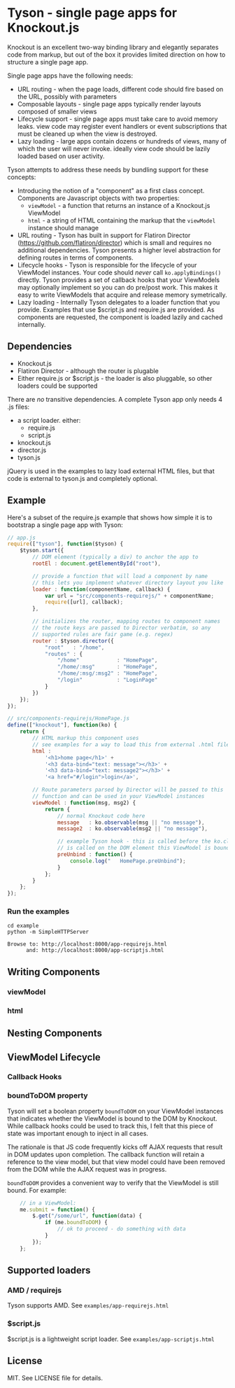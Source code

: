 
# Tyson - single page apps for Knockout.js

Knockout is an excellent two-way binding library and elegantly separates code from markup,
but out of the box it provides limited direction on how to structure a single page app.

Single page apps have the following needs:

* URL routing - when the page loads, different code should fire based on the URL, possibly with parameters
* Composable layouts - single page apps typically render layouts composed of smaller views
* Lifecycle support - single page apps must take care to avoid memory leaks.  view code may register event handlers or
  event subscriptions that must be cleaned up when the view is destroyed.
* Lazy loading - large apps contain dozens or hundreds of views, many of which the user will never invoke.  ideally view
  code should be lazily loaded based on user activity.

Tyson attempts to address these needs by bundling support for these concepts:

* Introducing the notion of a "component" as a first class concept.  Components are Javascript objects with two properties:
  * `viewModel` - a function that returns an instance of a Knockout.js ViewModel
  * `html` - a string of HTML containing the markup that the `viewModel` instance should manage
* URL routing - Tyson has built in support for Flatiron Director (https://github.com/flatiron/director) which is small and
  requires no additional dependencies.  Tyson presents a higher level abstraction for defining routes in terms of components.
* Lifecycle hooks - Tyson is responsible for the lifecycle of your ViewModel instances.  Your code should *never* call 
  `ko.applyBindings()` directly.  Tyson provides a set of callback hooks that your ViewModels may optionally implement so 
  you can do pre/post work.  This makes it easy to write ViewModels that acquire and release memory symetrically.
* Lazy loading - Internally Tyson delegates to a loader function that you provide.  Examples that use $script.js and require.js
  are provided.  As components are requested, the component is loaded lazily and cached internally.

## Dependencies

* Knockout.js 
* Flatiron Director - although the router is plugable
* Either require.js or $script.js - the loader is also pluggable, so other loaders could be supported

There are *no* transitive dependencies.  A complete Tyson app only needs 4 .js files:

* a script loader. either:
  * require.js
  * script.js
* knockout.js
* director.js
* tyson.js

jQuery is used in the examples to lazy load external HTML files, but that code is external to tyson.js and
completely optional.

## Example

Here's a subset of the require.js example that shows how simple it is to bootstrap a single page app with Tyson:

```javascript
// app.js
require(["tyson"], function($tyson) {
	$tyson.start({
	    // DOM element (typically a div) to anchor the app to
		rootEl : document.getElementById("root"),

		// provide a function that will load a component by name
		// this lets you implement whatever directory layout you like
		loader : function(componentName, callback) {
			var url = "src/components-requirejs/" + componentName;
			require([url], callback);
		},

		// initializes the router, mapping routes to component names
		// the route keys are passed to Director verbatim, so any 
		// supported rules are fair game (e.g. regex)
		router : $tyson.director({
			"root"   : "/home",
			"routes" : {
				"/home"            : "HomePage",
				"/home/:msg"       : "HomePage",
				"/home/:msg/:msg2" : "HomePage",
				"/login"           : "LoginPage"
			}
		})
	});
});
```

```javascript
// src/components-requirejs/HomePage.js
define(["knockout"], function(ko) {
	return {
	    // HTML markup this component uses
	    // see examples for a way to load this from external .html files
		html : 
			'<h1>home page</h1>' +
			'<h3 data-bind="text: message"></h3>' +
			'<h3 data-bind="text: message2"></h3>' +
			'<a href="#/login">login</a>',

        // Route parameters parsed by Director will be passed to this
        // function and can be used in your ViewModel instances
		viewModel : function(msg, msg2) {
			return { 
				// normal Knockout code here
				message   : ko.observable(msg || "no message"),
				message2  : ko.observable(msg2 || "no message"),

                // example Tyson hook - this is called before the ko.cleanNode()
                // is called on the DOM element this ViewModel is bound to
				preUnbind : function() {
					console.log("   HomePage.preUnbind");
				}
			};
		}
	};
});
```

### Run the examples

    cd example
    python -m SimpleHTTPServer

    Browse to: http://localhost:8000/app-requirejs.html
          and: http://localhost:8000/app-scriptjs.html

## Writing Components

### viewModel

### html

## Nesting Components



## ViewModel Lifecycle

### Callback Hooks

### boundToDOM property

Tyson will set a boolean property `boundToDOM` on your ViewModel instances that indicates whether the ViewModel is bound to the DOM
by Knockout. While callback hooks could be used to track this, I felt that this piece of state was important enough to inject in all
cases.

The rationale is that JS code frequently kicks off AJAX requests that result in DOM updates upon completion.  The callback function
will retain a reference to the view model, but that view model could have been removed from the DOM while the AJAX request was in 
progress.

`boundToDOM` provides a convenient way to verify that the ViewModel is still bound.  For example:

```javascript
    // in a ViewModel:
    me.submit = function() {
    	$.get("/some/url", function(data) {
    		if (me.boundToDOM) {
    			// ok to proceed - do something with data
    		}
		});
    };
```

## Supported loaders

### AMD / requirejs

Tyson supports AMD.  See `examples/app-requirejs.html` 

### $script.js

$script.js is a lightweight script loader.  See `examples/app-scriptjs.html`

## License

MIT.  See LICENSE file for details.

